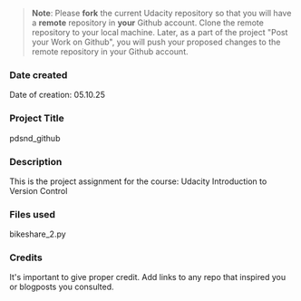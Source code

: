 >**Note**: Please **fork** the current Udacity repository so that you will have a **remote** repository in **your** Github account. Clone the remote repository to your local machine. Later, as a part of the project "Post your Work on Github", you will push your proposed changes to the remote repository in your Github account.

### Date created
Date of creation: 05.10.25

### Project Title
pdsnd_github

### Description
This is the project assignment for the course: Udacity Introduction to Version Control

### Files used
bikeshare_2.py

### Credits
It's important to give proper credit. Add links to any repo that inspired you or blogposts you consulted.

